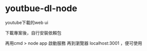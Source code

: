 # youtbue-dl-node
youtube下載的web ui

下載專案後，自行安裝依賴包

再用cmd > node app 啟動服務
再到瀏覽器 localhost:3001 ，便可使用
